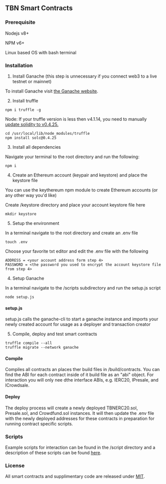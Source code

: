 ## TBN Smart Contracts

### Prerequisite

Nodejs v8+

NPM v6+

Linux based OS with bash terminal

### Installation

1. Install Ganache (this step is unnecessary if you connect web3 to a live testnet or mainnet)

To install Ganache visit [the Ganache website](https://truffleframework.com/ganache).


2. Install truffle

```
npm i truffle -g
```

Node: If your truffle version is less then v4.1.14, you need to manually [update solidity to v0.4.25.](https://www.google.com)

```
cd /usr/local/lib/node_modules/truffle
npm install solc@0.4.25
```


3. Install all dependencies

Navigate your terminal to the root directory  and run the following:
```
npm i
```

4. Create an Ethereum account (keypair and keystore) and place the keystore file

You can use the keythereum npm module to create Ethereum accounts (or any other way you'd like)

Create /keystore directory and place your account keystore file here 

```
mkdir keystore
```

5. Setup the environment

In a terminal navigate to the root directory and create an .env file
```
touch .env
```

Choose your favorite txt editor and edit the .env file with the following
```
ADDRESS = <your account address form step 4>
PASSWORD = <the password you used to encrypt the account keystore file from step 4>
```
4. Setup Ganache

In a terminal navigate to  the /scripts subdirectory and run the setup.js script
```
node setup.js
```

#### setup.js

setup.js calls the ganache-cli to start a ganache instance and imports your newly created account for usage as a deployer and transaction creator


5. Compile, deploy and test smart contracts

```
truffle compile --all
truffle migrate --network ganache
```

#### Compile

Compiles all contracts an places ther build files in /build/contracts. You can find the ABI for each contract inside of it build file as an "abi" object. For interaction you will only nee dthe interface ABIs, e.g. IERC20, IPresale, and ICrowdsale.

#### Deploy

The deploy process will create a newly deployed TBNERC20.sol, Presale.sol, and Crowdfund.sol instances.
It will then update the .env file with the newly deployed addresses for these contracts in preparation for running contract specific scripts.

### Scripts

Example scripts for interaction can be found in the /script directory and a description of these scripts can be found [here](https://github.com/tubiex/smart-contracts/tree/master/scripts/README.md).

### License

All smart contracts and supplimentary code are released under [MIT](https://github.com/tubiex/smart-contracts/LICENSE).